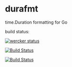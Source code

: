 durafmt
=======

time.Duration formatting for Go

build status:  

[![wercker status](https://app.wercker.com/status/7c5eccf114d370f551e12d67e0ce6c0e/s "wercker status")](https://app.wercker.com/project/bykey/7c5eccf114d370f551e12d67e0ce6c0e)  

[![Build Status](https://travis-ci.org/pzurek/durafmt.svg)](https://travis-ci.org/pzurek/durafmt)  

[![Build Status](https://drone.io/github.com/pzurek/durafmt/status.png)](https://drone.io/github.com/pzurek/durafmt/latest)  


